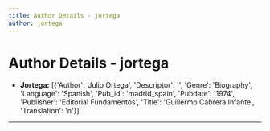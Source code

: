 ```yaml
---
title: Author Details - jortega
author: jortega
---
```


# Author Details - jortega

<ul>
    <li><strong>Jortega:</strong> [{'Author': 'Julio Ortega', 'Descriptor': '', 'Genre': 'Biography', 'Language': 'Spanish', 'Pub_id': 'madrid_spain', 'Pubdate': '1974', 'Publisher': 'Editorial Fundamentos', 'Title': 'Guillermo Cabrera Infante', 'Translation': 'n'}]</li>
</ul>
<hr>